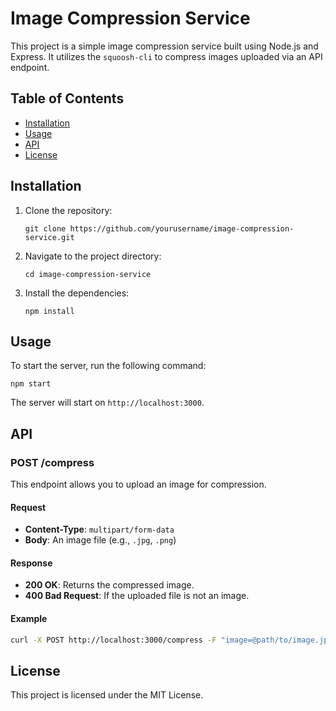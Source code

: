 # Image Compression Service

This project is a simple image compression service built using Node.js and Express. It utilizes the `squoosh-cli` to compress images uploaded via an API endpoint.

## Table of Contents

- [Installation](#installation)
- [Usage](#usage)
- [API](#api)
- [License](#license)

## Installation

1. Clone the repository:
   ```
   git clone https://github.com/yourusername/image-compression-service.git
   ```

2. Navigate to the project directory:
   ```
   cd image-compression-service
   ```

3. Install the dependencies:
   ```
   npm install
   ```

## Usage

To start the server, run the following command:
```
npm start
```

The server will start on `http://localhost:3000`.

## API

### POST /compress

This endpoint allows you to upload an image for compression.

#### Request

- **Content-Type**: `multipart/form-data`
- **Body**: An image file (e.g., `.jpg`, `.png`)

#### Response

- **200 OK**: Returns the compressed image.
- **400 Bad Request**: If the uploaded file is not an image.

#### Example

```bash
curl -X POST http://localhost:3000/compress -F "image=@path/to/image.jpg"
```

## License

This project is licensed under the MIT License.